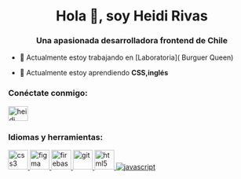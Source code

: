 <h1 align="center">Hola 👋, soy Heidi Rivas</h1>
<h3 align="center">Una apasionada desarrolladora frontend de Chile</h3>

- 🔭 Actualmente estoy trabajando en [Laboratoria]( Burguer Queen)

- 🌱 Actualmente estoy aprendiendo **CSS,inglés**

<h3 align="left">Conéctate conmigo:</h3>
<p align="left">
<a href="https://www.linkedin.com/in/heidi-rivas-0960b4242/" target="blank"><img align="center" src="https://cdn-icons-png.flaticon.com/512/174/174857.png" alt="heidi rivas" height="30" width="40" /></a>
</p>

<h3 align="left">Idiomas y herramientas:</h3>
<p align="left"> <a href="https://cdn-icons-png.flaticon.com/128/5968/5968242.png"target="_blank" rel="noreferrer"> <img src="https://cdn-icons-png.flaticon.com/128/5968/5968242.png"alt="css3" width="40" height="40"/> </a> <a href="https:// www.figma.com/" target="_blank" rel="noreferrer"> <img src="https://www.vectorlogo.zone/logos/figma/figma-icon.svg" alt="figma" width= "40" height="40"/> </a> <a href="https://firebase.google.com/" target="_blank" rel="noreferrer"> <img src="https:// www.vectorlogo.zone/logos/firebase/firebase-icon.svg" alt="firebase" width="40" height="40"/> </a> <a href="https://git-scm.com/" destino ="_blank" rel="noreferrer"> <img src="https://www.vectorlogo.zone/logos/git-scm/git-scm-icon.svg" alt="git" width="40" height ="40"/> </a> <a href="https://www.w3.org/html/" target="_blank" rel="noreferrer"> <img src="https://cdn-icons-png.flaticon.com/128/5968/5968267.png" alt="html5" width="40" height="40"/> </a> <a href="https: //desarrollador.mozilla.org/en-US/docs/Web/JavaScript" target="_blank" rel="noreferrer"> <img src="https://cdn-icons-png.flaticon.com/128/5968/5968292.png" alt="javascript" ancho="40" altura="40"/> </a> </p>

